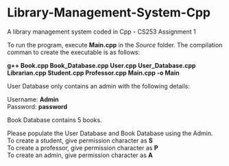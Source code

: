 # Library-Management-System-Cpp
A library management system coded in Cpp - CS253 Assignment 1

To run the program, execute **Main.cpp** in the *Source* folder.
The compilation comman to create the executable is as follows:

**g++ Book.cpp Book_Database.cpp User.cpp User_Database.cpp Librarian.cpp Student.cpp Professor.cpp Main.cpp -o Main**

User Database only contains an admin with the following details:<br>

Username: **Admin**<br>
Password: **password**

Book Database contains 5 books.<br>

Please populate the User Database and Book Database using the Admin.<br>
To create a student, give permission character as **S**<br>
To create a professor, give permission character as **P**<br>
To create an admin, give permission character as **A**<br>
